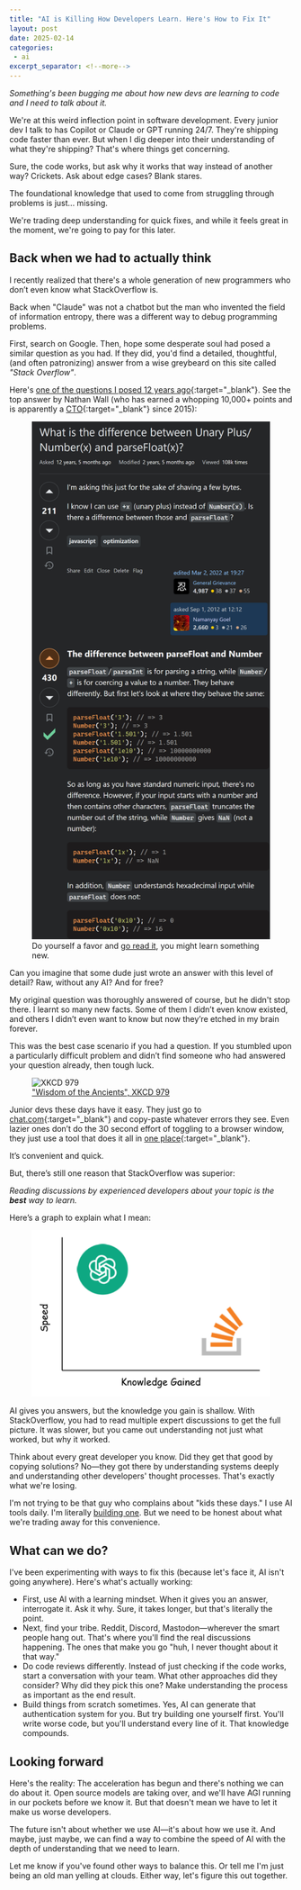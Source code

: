 ```yaml
---
title: "AI is Killing How Developers Learn. Here's How to Fix It"
layout: post
date: 2025-02-14
categories:
 - ai
excerpt_separator: <!--more-->
---
```


*Something's been bugging me about how new devs are learning to code and I need to talk about it.*

We're at this weird inflection point in software development. Every junior dev I talk to has Copilot or Claude or GPT running 24/7. They're shipping code faster than ever. But when I dig deeper into their understanding of what they're shipping? That's where things get concerning.

Sure, the code works, but ask why it works that way instead of another way? Crickets. Ask about edge cases? Blank stares. 

The foundational knowledge that used to come from struggling through problems is just... missing.

We're trading deep understanding for quick fixes, and while it feels great in the moment, we're going to pay for this later.

<!--more-->

## Back when we had to actually think

I recently realized that there's a whole generation of new programmers who don’t even know what StackOverflow is. 

Back when "Claude" was not a chatbot but the man who invented the field of information entropy, there was a different way to debug programming problems. 

First, search on Google. Then, hope some desperate soul had posed a similar question as you had. If they did, you'd find a detailed, thoughtful, (and often patronizing) answer from a wise greybeard on this site called *"Stack Overflow"*.

Here's [one of the questions I posed 12 years ago](https://stackoverflow.com/questions/12227594/what-is-the-difference-between-unary-plus-numberx-and-parsefloatx){:target="_blank"}. See the top answer by Nathan Wall (who has earned a whopping 10,000+ points and is apparently a [CTO](https://www.stacksource.com/){:target="_blank"} since 2015):

<figure>
<img src="assets/so-qa-12-years.jpg" alt="Stack Overflow question and answer" style="width: 700px;">
<figcaption>
Do yourself a favor and <a href="https://stackoverflow.com/a/13676265/1518029" target="_blank">go read it</a>, you might learn something new.
</figcaption>
</figure>

Can you imagine that some dude just wrote an answer with this level of detail? Raw, without any AI? And for free?

My original question was thoroughly answered of course, but he didn't stop there. I learnt so many new facts. Some of them I didn’t even know existed, and others I didn’t even want to know but now they’re etched in my brain forever.

This was the best case scenario if you had a question. If you stumbled upon a particularly difficult problem and didn’t find someone who had answered your question already, then tough luck. 

<figure>
<img src="https://imgs.xkcd.com/comics/wisdom_of_the_ancients.png" alt="XKCD 979">
<figcaption>
<a href="https://xkcd.com/979/" target="_blank">"Wisdom of the Ancients", XKCD 979</a>
</figcaption>
</figure>

Junior devs these days have it easy. They just go to [chat.com](https://www.youtube.com/watch?v=dQw4w9WgXcQ){:target="_blank"} and copy-paste whatever errors they see. Even lazier ones don’t do the 30 second effort of toggling to a browser window, they just use a tool that does it all in [one place](https://cursor.com){:target="_blank"}. 

It’s convenient and quick.

But, there’s still one reason that StackOverflow was superior:

*Reading discussions by experienced developers about your topic is the **best** way to learn.*

Here’s a graph to explain what I mean:

<figure>
<img src="assets/speed-vs-knowledge.jpg" alt="Speed vs knowledge" style="width: 500px;">
</figure>

AI gives you answers, but the knowledge you gain is shallow. With StackOverflow, you had to read multiple expert discussions to get the full picture. It was slower, but you came out understanding not just what worked, but why it worked.

Think about every great developer you know. Did they get that good by copying solutions? No&mdash;they got there by understanding systems deeply and understanding other developers' thought processes. That's exactly what we're losing.

I'm not trying to be that guy who complains about "kids these days." I use AI tools daily. I'm literally [building one](https://nmn.gl/blog/giga). But we need to be honest about what we're trading away for this convenience.

## What can we do?

I've been experimenting with ways to fix this (because let's face it, AI isn't going anywhere). Here's what's actually working:

* First, use AI with a learning mindset. When it gives you an answer, interrogate it. Ask it why. Sure, it takes longer, but that's literally the point.
* Next, find your tribe. Reddit, Discord, Mastodon&mdash;wherever the smart people hang out. That's where you'll find the real discussions happening. The ones that make you go "huh, I never thought about it that way."
* Do code reviews differently. Instead of just checking if the code works, start a conversation with your team. What other approaches did they consider? Why did they pick this one? Make understanding the process as important as the end result.
* Build things from scratch sometimes. Yes, AI can generate that authentication system for you. But try building one yourself first. You'll write worse code, but you'll understand every line of it. That knowledge compounds.

## Looking forward

Here's the reality: The acceleration has begun and there's nothing we can do about it. Open source models are taking over, and we'll have AGI running in our pockets before we know it. But that doesn't mean we have to let it make us worse developers.

The future isn't about whether we use AI&mdash;it's about how we use it. And maybe, just maybe, we can find a way to combine the speed of AI with the depth of understanding that we need to learn.

Let me know if you've found other ways to balance this. Or tell me I'm just being an old man yelling at clouds. Either way, let's figure this out together.
